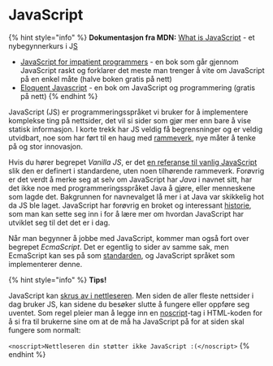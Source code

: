 # JavaScript

{% hint style="info" %}
**Dokumentasjon fra MDN:** [What is JavaScript](https://developer.mozilla.org/en-US/docs/Learn/JavaScript/First_steps/What_is_JavaScript) - et nybegynnerkurs i J[S](http://exploringjs.com/impatient-js/toc.html)

* [JavaScript for impatient programmers](http://exploringjs.com/impatient-js/toc.html) - en bok som går gjennom JavaScript raskt og forklarer det meste man trenger å vite om JavaScript på en enkel måte  \(halve boken gratis på nett\)
* [Eloquent Javascript](http://eloquentjavascript.net/) - en bok om JavaScript og programmering \(gratis på nett\)
{% endhint %}

JavaScript \(JS\) er programmeringsspråket vi bruker for å implementere komplekse ting på nettsider, det vil si sider som gjør mer enn bare å vise statisk informasjon. I korte trekk har JS veldig få begrensninger og er veldig utvidbart, noe som har ført til en haug med [rammeverk](https://bekk.gitbook.io/web-intro/grunnleggende-webutvikling/cover-3/11-rammeverk), nye måter å tenke på og stor innovasjon.

Hvis du hører begrepet _Vanilla JS_, er det [en referanse til vanlig JavaScript](https://stackoverflow.com/questions/20435653/what-is-vanillajs) slik den er definert i standardene, uten noen tilhørende rammeverk. Forøvrig er det verdt å merke seg at selv om JavaScript har _Java_ i navnet sitt, har det ikke noe med programmeringsspråket Java å gjøre, eller menneskene som lagde det. Bakgrunnen for navnevalget lå mer i at Java var skikkelig hot da JS ble laget. JavaScript har forøvrig en broket og interessant [historie](https://en.wikipedia.org/wiki/JavaScript), som man kan sette seg inn i for å lære mer om hvordan JavaScript har utviklet seg til det det er i dag.

Når man begynner å jobbe med JavaScript, kommer man også fort over begrepet _EcmaScript_. Det er egentlig to sider av samme sak, men EcmaScript kan ses på som [standarden](10-ecmascript.md), og JavaScript språket som implementerer denne.

{% hint style="info" %}
**Tips!**

JavaScript kan [skrus av i nettleseren](https://productforums.google.com/forum/#!msg/chrome/BYOQskiuGU0/5PRO2P-1WWwJ). Men siden de aller fleste nettsider i dag bruker JS, kan sidene du besøker slutte å fungere eller oppføre seg uventet. Som regel pleier man å legge inn en [noscript](https://developer.mozilla.org/en-US/docs/Web/HTML/Element/noscript)-tag i HTML-koden for å si fra til brukerne sine om at de må ha JavaScript på for at siden skal fungere som normalt:

`<noscript>Nettleseren din støtter ikke JavaScript :(</noscript>`
{% endhint %}

